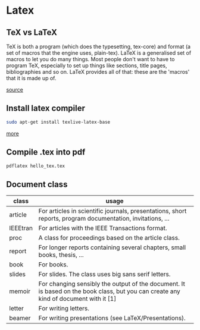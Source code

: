 # Latex


## TeX vs LaTeX 

TeX is both a program (which does the typesetting, tex-core) and format (a set of macros that the engine uses, plain-tex). 
LaTeX is a generalised set of macros to let you do many things. Most people don't want to have to program TeX, especially to set up things like sections, title pages, bibliographies and so on. LaTeX provides all of that: these are the 'macros' that it is made up of.

[source](https://tex.stackexchange.com/questions/49/what-is-the-difference-between-tex-and-latex)

## Install latex compiler

```sh
sudo apt-get install texlive-latex-base
```

[more](https://www.overleaf.com/learn/latex/Choosing_a_LaTeX_Compiler)

## Compile .tex into pdf

```sh
pdflatex hello_tex.tex
```

## Document class

| class | usage |
| --- | --- |
| article | For articles in scientific journals, presentations, short reports, program documentation, invitations, ... |
| IEEEtran | For articles with the IEEE Transactions format. |
| proc | A class for proceedings based on the article class. |
| report | For longer reports containing several chapters, small books, thesis, ... |
| book | For books. |
| slides | For slides. The class uses big sans serif letters. |
| memoir | For changing sensibly the output of the document. It is based on the book class, but you can create any kind of document with it [1] |
| letter | For writing letters. |
| beamer | For writing presentations (see LaTeX/Presentations). |